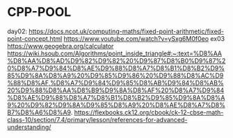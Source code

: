 # CPP-POOL
day02:
https://docs.ncot.uk/computing-maths/fixed-point-arithmetic/fixed-point-concept.html
https://www.youtube.com/watch?v=ySxg6M0f0eo
ex03
https://www.geogebra.org/calculator
https://wiki.hsoub.com/Algorithms/point_inside_triangle#:~:text=%D8%AA%D8%AA%D8%AD%D9%82%D9%82%20%D9%87%D8%B0%D9%87%20%D8%A7%D9%84%D8%AE%D9%88%D8%A7%D8%B1%D8%B2%D9%85%D9%8A%D8%A9%20%D9%85%D9%86%20%D9%88%D8%AC%D9%88%D8%AF,%D8%A7%D9%84%D9%85%D8%AB%D9%84%D8%AB%20%D9%88%D8%AA%D8%B9%D9%8A%D8%AF%20%D8%A7%D9%84%D8%AE%D9%88%D8%A7%D8%B1%D8%B2%D9%85%D9%8A%D8%A9%20%D9%82%D9%8A%D9%85%D8%A9%20%D8%AE%D8%A7%D8%B7%D8%A6%D8%A9.
https://flexbooks.ck12.org/cbook/ck-12-cbse-math-class-10/section/7.4/primary/lesson/references-for-advanced-understanding/
